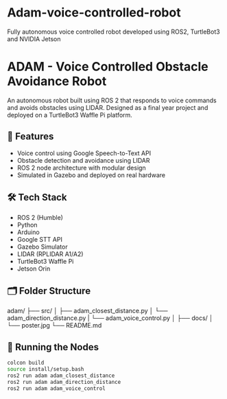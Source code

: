 # Adam-voice-controlled-robot
Fully autonomous voice controlled robot developed using ROS2, TurtleBot3 and NVIDIA Jetson


# ADAM - Voice Controlled Obstacle Avoidance Robot

An autonomous robot built using ROS 2 that responds to voice commands and avoids obstacles using LIDAR. Designed as a final year project and deployed on a TurtleBot3 Waffle Pi platform.

## 🧠 Features
- Voice control using Google Speech-to-Text API
- Obstacle detection and avoidance using LIDAR
- ROS 2 node architecture with modular design
- Simulated in Gazebo and deployed on real hardware

## 🛠 Tech Stack
- ROS 2 (Humble)
- Python
- Arduino
- Google STT API
- Gazebo Simulator
- LIDAR (RPLIDAR A1/A2)
- TurtleBot3 Waffle Pi
- Jetson Orin

## 🗂 Folder Structure
adam/
├── src/
│ ├── adam_closest_distance.py
│ └── adam_direction_distance.py
| └── adam_voice_control.py
│ 
├── docs/
│ └── poster.jpg
└── README.md


## 🚀 Running the Nodes
```bash
colcon build
source install/setup.bash
ros2 run adam adam_closest_distance
ros2 run adam adam_direction_distance
ros2 run adam adam_voice_control
